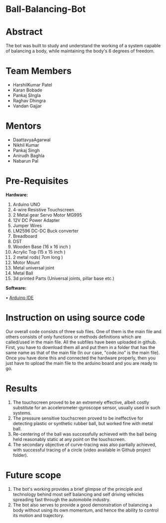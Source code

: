 # Ball-Balancing-Bot

# Abstract

The bot was built to study and understand the working of a system capable of balancing a body, while maintaining the body&#39;s 6 degrees of freedom.

# Team Members

- HarshilKumar Patel
- Karan Bobade
- Pankaj SIngla
- Raghav Dhingra
- Vandan Gajjar

# Mentors

- DaattavyaAgarwal
- Nikhil Kumar
- Pankaj Singh
- Anirudh Baghla
- Nabarun Pal

# Pre-Requisites

**Hardware:**

1. Arduino UNO
2. 4-wire Resistive Touchscreen
3. 2 Metal gear Servo Motor MG995
4. 12V DC Power Adapter
5. Jumper Wires
6. LM2596 DC-DC Buck converter
7. Breadboard
8. DST
9. Wooden Base (16 x 16 inch )
10. Acrylic Top (15 x 15 inch )
11. 2 metal rods( 7cm long )
12. Motor Mount
13. Metal universal joint
14. Metal Ball
15. 3d printed Parts (Universal joints, pillar base etc.)

**Software:**

• [Arduino IDE](https://www.arduino.cc/en/main/software)

# Instruction on using source code

Our overall code consists of three sub files. One of them is the main file and others consists of only functions or methods definitions which are called/used in the main file. All the subfiles have been uploaded in github. First, you have to download them all and put them in a folder that has the same name as that of the main file (In our case, &quot;code.ino&quot; is the main file). Once you have done this and connected the hardware properly, then you just have to upload the main file to the arduino board and you are ready to go.

# Results

1. The touchscreen proved to be an extremely effective, albeit costly substitute for an accelerometer-gyroscope sensor, usually used in such systems.
2. The pressure sensitive touchscreen proved to be ineffective for detecting plastic or synthetic rubber ball, but worked fine with metal ball.
3. Re-centering of the ball was successfully achieved with the ball being held reasonably static at any point on the touchscreen.
4. The secondary objective of curve-tracing was also partially achieved, with successful tracing of a circle (video available in Github project folder).

# Future scope

1. The bot&#39;s working provides a brief glimpse of the principle and technology behind most self balancing and self driving vehicles spreading fast through the automobile industry.
2. The bot also serves to provide a good demonstration of balancing a body without using its own momentum, and hence the ability to control its motion and trajectory.
